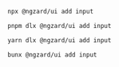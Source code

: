 ```bash tab="npm" copyButton
npx @ngzard/ui add input
```

```bash tab="pnpm"
pnpm dlx @ngzard/ui add input
```

```bash tab="yarn"
yarn dlx @ngzard/ui add input
```

```bash tab="bun"
bunx @ngzard/ui add input
```